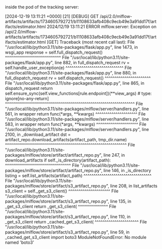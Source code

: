 inside the pod of the tracking server:

[2024-12-19 13:11:21 +0000] [21] [DEBUG] GET /api/2.0/mlflow-artifacts/artifacts/1734605792721/b11108633afb408c9ecb49e3a91dd17f/artifacts/estimator.html
2024/12/19 13:11:21 ERROR mlflow.server: Exception on /api/2.0/mlflow-artifacts/artifacts/1734605792721/b11108633afb408c9ecb49e3a91dd17f/artifacts/estimator.html [GET]
Traceback (most recent call last):
  File "/usr/local/lib/python3.11/site-packages/flask/app.py", line 1473, in wsgi_app
    response = self.full_dispatch_request()
               ^^^^^^^^^^^^^^^^^^^^^^^^^^^^
  File "/usr/local/lib/python3.11/site-packages/flask/app.py", line 882, in full_dispatch_request
    rv = self.handle_user_exception(e)
         ^^^^^^^^^^^^^^^^^^^^^^^^^^^^^
  File "/usr/local/lib/python3.11/site-packages/flask/app.py", line 880, in full_dispatch_request
    rv = self.dispatch_request()
         ^^^^^^^^^^^^^^^^^^^^^^^
  File "/usr/local/lib/python3.11/site-packages/flask/app.py", line 865, in dispatch_request
    return self.ensure_sync(self.view_functions[rule.endpoint])(**view_args)  # type: ignore[no-any-return]
           ^^^^^^^^^^^^^^^^^^^^^^^^^^^^^^^^^^^^^^^^^^^^^^^^^^^^^^^^^^^^^^^^^
  File "/usr/local/lib/python3.11/site-packages/mlflow/server/handlers.py", line 561, in wrapper
    return func(*args, **kwargs)
           ^^^^^^^^^^^^^^^^^^^^^
  File "/usr/local/lib/python3.11/site-packages/mlflow/server/handlers.py", line 583, in wrapper
    return func(*args, **kwargs)
           ^^^^^^^^^^^^^^^^^^^^^
  File "/usr/local/lib/python3.11/site-packages/mlflow/server/handlers.py", line 2100, in _download_artifact
    dst = artifact_repo.download_artifacts(artifact_path, tmp_dir.name)
          ^^^^^^^^^^^^^^^^^^^^^^^^^^^^^^^^^^^^^^^^^^^^^^^^^^^^^^^^^^^^^
  File "/usr/local/lib/python3.11/site-packages/mlflow/store/artifact/artifact_repo.py", line 247, in download_artifacts
    if self._is_directory(artifact_path):
       ^^^^^^^^^^^^^^^^^^^^^^^^^^^^^^^^^
  File "/usr/local/lib/python3.11/site-packages/mlflow/store/artifact/artifact_repo.py", line 146, in _is_directory
    listing = self.list_artifacts(artifact_path)
              ^^^^^^^^^^^^^^^^^^^^^^^^^^^^^^^^^^
  File "/usr/local/lib/python3.11/site-packages/mlflow/store/artifact/s3_artifact_repo.py", line 208, in list_artifacts
    s3_client = self._get_s3_client()
                ^^^^^^^^^^^^^^^^^^^^^
  File "/usr/local/lib/python3.11/site-packages/mlflow/store/artifact/s3_artifact_repo.py", line 135, in _get_s3_client
    return _get_s3_client(
           ^^^^^^^^^^^^^^^
  File "/usr/local/lib/python3.11/site-packages/mlflow/store/artifact/s3_artifact_repo.py", line 110, in _get_s3_client
    return _cached_get_s3_client(
           ^^^^^^^^^^^^^^^^^^^^^^
  File "/usr/local/lib/python3.11/site-packages/mlflow/store/artifact/s3_artifact_repo.py", line 59, in _cached_get_s3_client
    import boto3
ModuleNotFoundError: No module named 'boto3'






